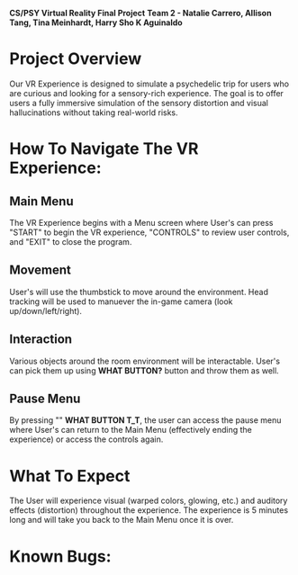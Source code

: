 **CS/PSY Virtual Reality Final Project**
**Team 2 - Natalie Carrero, Allison Tang, Tina Meinhardt, Harry Sho K Aguinaldo**

# Project Overview
  Our VR Experience is designed to simulate a psychedelic trip for users who are curious and looking for a sensory-rich experience. The goal is to offer users a fully immersive simulation of the sensory distortion and visual hallucinations without taking real-world risks.

# How To Navigate The VR Experience:
  ## Main Menu
  The VR Experience begins with a Menu screen where User's can press "START" to begin the VR experience, "CONTROLS" to review user controls, and "EXIT" to close the program.
  ## Movement
  User's will use the thumbstick to move around the environment. Head tracking will be used to manuever the in-game camera (look up/down/left/right). 
  ## Interaction
  Various objects around the room environment will be interactable. User's can pick them up using **WHAT BUTTON?** button and throw them as well.
  ## Pause Menu
  By pressing "" **WHAT BUTTON T_T**, the user can access the pause menu where User's can return to the Main Menu (effectively ending the experience) or access the controls again.
    
# What To Expect
  The User will experience visual (warped colors, glowing, etc.) and auditory effects (distortion) throughout the experience. The experience is 5 minutes long and will take you back to the Main Menu once it is over.
    
# Known Bugs:
